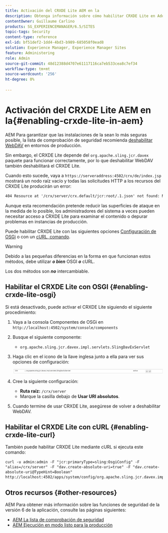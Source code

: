 ```yaml
---
title: Activación del CRXDE Lite AEM en la
description: Obtenga información sobre cómo habilitar CRXDE Lite en Adobe Experience Manager.
contentOwner: Guillaume Carlino
products: SG_EXPERIENCEMANAGER/6.5/SITES
topic-tags: Security
content-type: reference
exl-id: bf51def2-1dd4-4bd3-b989-685058f0ead8
solution: Experience Manager, Experience Manager Sites
feature: Administering
role: Admin
source-git-commit: 48d12388d4707e61117116ca7eb533cea8c7ef34
workflow-type: tm+mt
source-wordcount: '256'
ht-degree: 0%

---
```


# Activación del CRXDE Lite AEM en la{#enabling-crxde-lite-in-aem}

AEM Para garantizar que las instalaciones de la sean lo más seguras posible, la lista de comprobación de seguridad recomienda [deshabilitar WebDAV](/help/sites-administering/security-checklist.md#disable-webdav) en entornos de producción.

Sin embargo, el CRXDE Lite depende del `org.apache.sling.jcr.davex` paquete para funcionar correctamente, por lo que deshabilitar WebDAV también deshabilitará el CRXDE Lite.

Cuando esto sucede, vaya a `https://serveraddress:4502/crx/de/index.jsp` mostrará un nodo raíz vacío y todas las solicitudes HTTP a los recursos del CRXDE Lite producirán un error:

```xml
404 Resource at '/crx/server/crx.default/jcr:root/.1.json' not found: No resource found
```

Aunque esta recomendación pretende reducir las superficies de ataque en la medida de lo posible, los administradores del sistema a veces pueden necesitar acceso a CRXDE Lite para examinar el contenido o depurar problemas en instancias de producción.

Puede habilitar CRXDE Lite con las siguientes opciones [Configuración de OSGi](#enabling-crxde-lite-osgi) o con un [cURL, comando](#enabling-crxde-lite-curl).

>[!WARNING]
>
>Debido a las pequeñas diferencias en la forma en que funcionan estos métodos, debe utilizar ***o bien*** OSGI ***o*** cURL.
>
>Los dos métodos son ***no*** intercambiable.

## Habilitar el CRXDE Lite con OSGI {#enabling-crxde-lite-osgi}

Si está desactivado, puede activar el CRXDE Lite siguiendo el siguiente procedimiento:

1. Vaya a la consola Componentes de OSGi en `http://localhost:4502/system/console/components`
1. Busque el siguiente componente:

   * `org.apache.sling.jcr.davex.impl.servlets.SlingDavExServlet`

1. Haga clic en el icono de la llave inglesa junto a ella para ver sus opciones de configuración:

   ![chlimage_1-80](assets/chlimage_1-80a.png)

1. Cree la siguiente configuración:

   * **Ruta raíz:** `/crx/server`
   * Marque la casilla debajo de **Usar URI absolutos**.

1. Cuando termine de usar CRXDE Lite, asegúrese de volver a deshabilitar WebDAV.

## Habilitar el CRXDE Lite con cURL {#enabling-crxde-lite-curl}

También puede habilitar CRXDE Lite mediante cURL si ejecuta este comando:

```shell
curl -u admin:admin -F "jcr:primaryType=sling:OsgiConfig" -F "alias=/crx/server" -F "dav.create-absolute-uri=true" -F "dav.create-absolute-uri@TypeHint=Boolean" http://localhost:4502/apps/system/config/org.apache.sling.jcr.davex.impl.servlets.SlingDavExServlet
```

## Otros recursos {#other-resources}

AEM Para obtener más información sobre las funciones de seguridad de la versión 6 de la aplicación, consulte las páginas siguientes:

* [AEM La lista de comprobación de seguridad](/help/sites-administering/security-checklist.md)
* [AEM Ejecución en modo listo para la producción](/help/sites-administering/production-ready.md)
